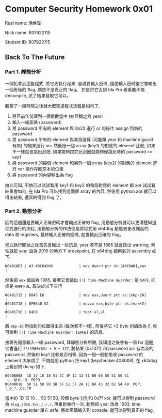 # Computer Security Homework 0x01

Real name: 涂世昱

Nick name: R07922115

Student ID: R07922115

## Back To The Future

### Part 1. 靜態分析

一開始拿到這隻程式, 將它先執行起來, 發現要輸入密碼, 隨便輸入密碼後它會輸出一個奇怪的 flag, 顯然不是真正的 flag。 於是把它丟到 Ida Pro 看看能不能 decompile, 試了結果發現它可以。 

觀察了一段時間之後就大概知道程式流程是如何了, 

1. 將目前年份讀到一個變數當中 (姑且稱之為 year)
2. 輸入一組密碼 (password)
3. 將 password 所有的 element 與 0x20 進行 or 的操作 assign 到新的 password
4. 將 password 所有的 element 與某個運算 (可能跟 year 和 machine guard 有關) 的結果進行 xor 然後跟一個 array (key1) 的對應的 element 比較, 如果不一樣就會跳出迴圈, 如果能夠跑完此迴圈就能夠保證此時的 password == key1
5. 將 password 的每個 element 和另外一個 array (key2) 的對應的 element 進行 xor 操作存回原本的位置
6. 將 password 的內容輸出為 flag

由此可知, 不妨可以試試看用 key1 和 key2 的每個對應的 element 都 xor 試試看結果會如何, 在 Ida Pro 可以找到這兩個 array 的內容, 然後用 python xor 就可以得出結果, 還真的得到 flag 了。

### Part 2. 動態分析

因為這題還是要輸入正確密碼才會輸出正確的 flag, 用動態分析就可以更清楚知道程式運行的流程, 用動態分析的作法便是將程式用 x64dbg 動態去更改裡面的 data 和 registers, 最終輸入正確的密碼, 就會輸出正確的 flag。 

程式執行開始之後首先會輸出一些訊息, year 若不是 1985 就會跳出 warning, 索性就把 year 設為 2019 的地方下 breakpoint, 在 x64dbg 觀察到的 assembly 如下, 

```
004016E3 | A3 40C04000            | mov dword ptr ds:[40C040],eax             |
```

然後把 ``eax`` 值設為 1985, 接著它會跳出 ``[!] Time Machine Guarder:`` 是 ``SAFE``, 抑或是 ``HARMFUL``, 取決於以下三行

```
00401715 | 8B45 E0                | mov eax,dword ptr ss:[ebp-20]             |
00401718 | 0FB640 02              | movzx eax,byte ptr ds:[eax+2]             |
0040171C | 84C0                   | test al,al                                |
```

將 ``ebp-20`` 所指到的位置得出來 (每次都不一樣), 然後將它 +2 byte 的值改為 0, 就可得到 ``[!] Time Machine Guarder: [SAFE]`` 的訊息。

接著先隨意輸入一組 password, 拜靜態分析所賜, 我知道之後會有一個 for 迴圈, 它會進行 ``2*(1985+63) + 0 + 127``, 將結果 (0x107f) 和 password xor 存為新的 password, 然後和 key1 比較是否相等, 因為一個一個動態改 password 的 element 太麻煩了, 不妨就用 python 把 key1 (keychecker.408008), 在 x64dbg 上看到的 dump 如下, 

```
00408008  1D 13 10 18 51 4C 4F 1C 12 51 0B 08 50 51 50 51  ....QLO..Q..PQPQ  
00408018  50 51 50 00 5B 5F 51 5F 2A 1C 0A 43 33 02 54 4D  PQP.[_Q_*..C3.TM  
```

當中的 1D 13 10 ... 50 51 50, 19個 byte 分別和 0x7f xor, 就可以得到 password 為 ``blog.30cm.tw/./././``, 再重新執行一次, 動態把 year 改為 1983, time machine guarder 讓它 safe, 將此密碼輸入到 console, 就可以得到真正的 flag。
